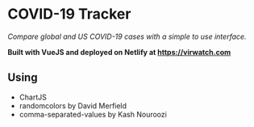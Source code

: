 # COVID-19 Tracker

*Compare global and US COVID-19 cases with a simple to use interface.* 

**Built with VueJS and deployed on Netlify at https://virwatch.com**

## Using
- ChartJS
- randomcolors by David Merfield
- comma-separated-values by Kash Nouroozi
